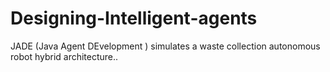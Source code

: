 # Designing-Intelligent-agents
JADE (Java Agent DEvelopment ) simulates a waste collection autonomous robot hybrid architecture..
